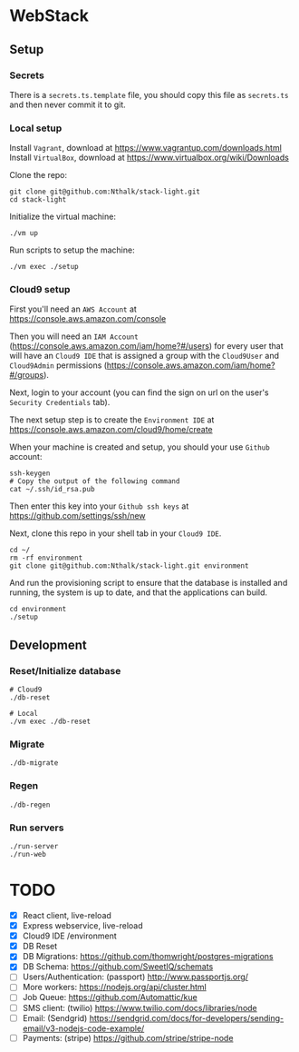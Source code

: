 # WebStack

## Setup

### Secrets

There is a `secrets.ts.template` file, you should copy this file as `secrets.ts` and then never 
commit it to git. 

### Local setup

Install `Vagrant`, download at https://www.vagrantup.com/downloads.html
Install `VirtualBox`, download at https://www.virtualbox.org/wiki/Downloads

Clone the repo:

    git clone git@github.com:Nthalk/stack-light.git
    cd stack-light
    
Initialize the virtual machine:

    ./vm up
    
Run scripts to setup the machine:

    ./vm exec ./setup
    
### Cloud9 setup

First you'll need an `AWS Account` at https://console.aws.amazon.com/console

Then you will need an `IAM Account` (https://console.aws.amazon.com/iam/home?#/users) for every user that will have an `Cloud9 IDE` that is assigned a group with the `Cloud9User` and `Cloud9Admin` permissions (https://console.aws.amazon.com/iam/home?#/groups).

Next, login to your account (you can find the sign on url on the user's `Security Credentials` tab).

The next setup step is to create the `Environment IDE` at https://console.aws.amazon.com/cloud9/home/create

When your machine is created and setup, you should your use `Github` account:

    ssh-keygen
    # Copy the output of the following command
    cat ~/.ssh/id_rsa.pub 

Then enter this key into your `Github ssh keys` at https://github.com/settings/ssh/new

Next, clone this repo in your shell tab in your `Cloud9 IDE`.

    cd ~/
    rm -rf environment
    git clone git@github.com:Nthalk/stack-light.git environment
    
And run the provisioning script to ensure that the database is installed and running, the system is
up to date, and that the applications can build.

    cd environment
    ./setup

## Development

### Reset/Initialize database

    # Cloud9
    ./db-reset
    
    # Local
    ./vm exec ./db-reset
    
### Migrate
    
    ./db-migrate

### Regen
    ./db-regen
    
### Run servers

    ./run-server
    ./run-web   

# TODO

 - [x] React client, live-reload
 - [x] Express webservice, live-reload
 - [x] Cloud9 IDE /environment
 - [x] DB Reset
 - [x] DB Migrations: https://github.com/thomwright/postgres-migrations
 - [x] DB Schema: https://github.com/SweetIQ/schemats
 - [ ] Users/Authentication: (passport) http://www.passportjs.org/
 - [ ] More workers: https://nodejs.org/api/cluster.html
 - [ ] Job Queue: https://github.com/Automattic/kue
 - [ ] SMS client: (twilio) https://www.twilio.com/docs/libraries/node
 - [ ] Email: (Sendgrid) https://sendgrid.com/docs/for-developers/sending-email/v3-nodejs-code-example/
 - [ ] Payments: (stripe) https://github.com/stripe/stripe-node
